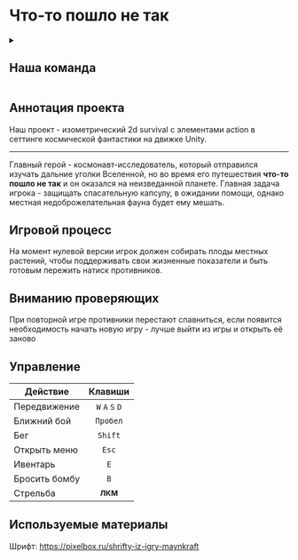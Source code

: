 # **Что-то пошло не так**

<details><summary>

## Наша команда
</summary>

### 2 курс
- **[2.10 Мовчан Егор Витальевич](//vk.com/id482719585 "Капитан команды")**
- [2.10 Шпуганич Алексей Алексеевич](//vk.com/id360725829 "Правая рука капитана")
- [2.11 Леончик Станислав Константинович](//vk.com/steveleonchik "Мастер над UI")

### 1 курс
- [1.11 Амрахова Амалия Ифтихаровна](//vk.com/kss_kss_ksssss "Лучший художник в галактике")
- [1.11 Деркунский Егор Александрович](//vk.com/cho_pinguesh "Автор растений и врагов")
- [1.10 Архипов Георгий Андреевич](//vk.com/tupavolkokot "Реализатор шутер механики")
- [1.10 Саяпин Александр Игоревич](//vk.com/trcmkr "Гений музыкальной мысли")
</details>

## Аннотация проекта
Наш проект - изометрический 2d survival с элементами action в сеттинге космической фантастики на движке Unity.
_______

Главный герой - космонавт-исследователь, который отправился изучать дальние уголки Вселенной, но во время его путешествия **что-то пошло не так** и он оказался на неизведанной планете. Главная задача игрока - защищать спасательную капсулу, в ожидании помощи, однако местная недоброжелательная фауна будет ему мешать.

## Игровой процесс
На момент нулевой версии игрок должен собирать плоды местных растений, чтобы поддерживать свои жизненные показатели и быть готовым пережить натиск противников.

## Вниманию проверяющих
При повторной игре противники перестают спавниться, если появится необходимость начать новую игру - лучше выйти из игры и открыть её заново

## Управление
| Действие  | Клавиши |
| --- | :---: |
| Передвижение  | `W` `A` `S` `D` |
| Ближний бой  | `Пробел` |
| Бег  | `Shift` |
| Открыть меню  | `Esc` |
| Ивентарь  | `E` |
| Бросить бомбу  | `B` |
| Стрельба  | **<sub>ЛКМ</sub>** |

## Используемые материалы
Шрифт: https://pixelbox.ru/shrifty-iz-igry-maynkraft
